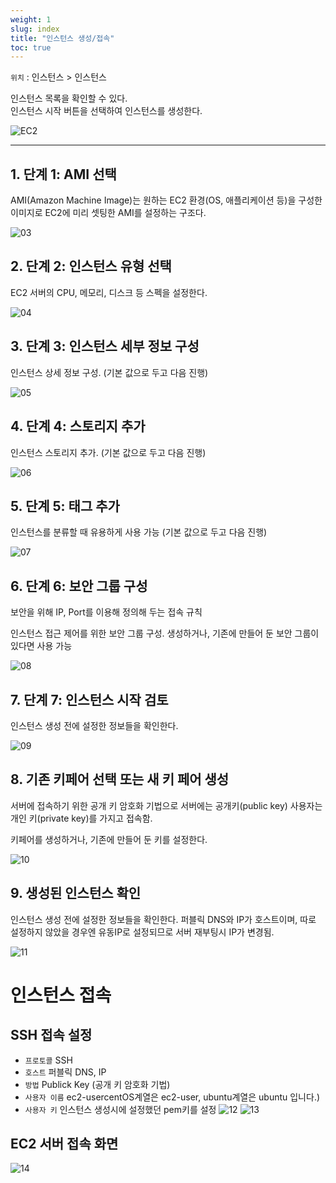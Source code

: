```yaml
---
weight: 1
slug: index
title: "인스턴스 생성/접속"
toc: true
---
```


`위치` : 인스턴스 > 인스턴스

인스턴스 목록을 확인할 수 있다.<br>인스턴스 시작 버튼을 선택하여 인스턴스를 생성한다.

![EC2](/docs/infra/ec2/instancecreate/02.png)

--- 

## 1. 단계 1: AMI 선택

AMI(Amazon Machine Image)는 원하는 EC2 환경(OS, 애플리케이션 등)을 구성한 이미지로
EC2에 미리 셋팅한 AMI를 설정하는 구조다.

![03](/docs/infra/ec2/instancecreate/03.png)


## 2. 단계 2: 인스턴스 유형 선택

EC2 서버의 CPU, 메모리, 디스크 등 스펙을 설정한다.

![04](/docs/infra/ec2/instancecreate/04.png)

## 3. 단계 3: 인스턴스 세부 정보 구성

인스턴스 상세 정보 구성.
(기본 값으로 두고 다음 진행)

![05](/docs/infra/ec2/instancecreate/05.png)

## 4. 단계 4: 스토리지 추가

인스턴스 스토리지 추가.
(기본 값으로 두고 다음 진행)

![06](/docs/infra/ec2/instancecreate/06.png)

## 5. 단계 5: 태그 추가

인스턴스를 분류할 때 유용하게 사용 가능
(기본 값으로 두고 다음 진행)

![07](/docs/infra/ec2/instancecreate/07.png)

## 6. 단계 6: 보안 그룹 구성

보안을 위해 IP, Port를 이용해 정의해 두는 접속 규칙

인스턴스 접근 제어를 위한 보안 그룹 구성.
생성하거나, 기존에 만들어 둔 보안 그룹이 있다면 사용 가능

![08](/docs/infra/ec2/instancecreate/08.png)


## 7. 단계 7: 인스턴스 시작 검토

인스턴스 생성 전에 설정한 정보들을 확인한다.

![09](/docs/infra/ec2/instancecreate/09.png)

## 8. 기존 키페어 선택 또는 새 키 페어 생성

서버에 접속하기 위한 공개 키 암호화 기법으로 서버에는 공개키(public key) 사용자는 개인 키(private key)를 가지고 접속함.

키페어를 생성하거나, 기존에 만들어 둔 키를 설정한다.

![10](/docs/infra/ec2/instancecreate/10.png)

## 9. 생성된 인스턴스 확인

인스턴스 생성 전에 설정한 정보들을 확인한다.
퍼블릭 DNS와 IP가 호스트이며, 따로 설정하지 않았을 경우엔 유동IP로 설정되므로 서버 재부팅시 IP가 변경됨.

![11](/docs/infra/ec2/instancecreate/11.png)

# 인스턴스 접속

## SSH 접속 설정
- `프로토콜` SSH
- `호스트` 퍼블릭 DNS, IP
- `방법` Publick Key (공개 키 암호화 기법)
- `사용자 이름` ec2-usercentOS계열은 ec2-user, ubuntu계열은 ubuntu 입니다.)
- `사용자 키` 인스턴스 생성시에 설정했던 pem키를 설정
![12](/docs/infra/ec2/instancecreate/12.png)
![13](/docs/infra/ec2/instancecreate/13.png)

## EC2 서버 접속 화면
![14](/docs/infra/ec2/instancecreate/14.png)
